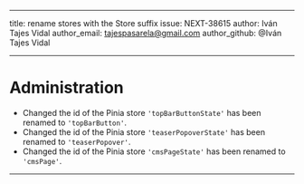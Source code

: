 ---
title: rename stores with the Store suffix
issue: NEXT-38615
author: Iván Tajes Vidal
author_email: tajespasarela@gmail.com
author_github: @Iván Tajes Vidal
___
# Administration
* Changed the id of the Pinia store `'topBarButtonState'` has been renamed to `'topBarButton'`.
* Changed the id of the Pinia store `'teaserPopoverState'` has been renamed to `'teaserPopover'`.
* Changed the id of the Pinia store `'cmsPageState'` has been renamed to `'cmsPage'`.
___
